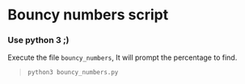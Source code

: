 # Bouncy numbers script

### Use python 3 ;)

Execute the file `bouncy_numbers`, It will prompt the percentage to find.

> `python3 bouncy_numbers.py`

